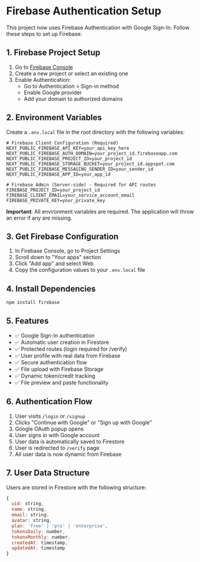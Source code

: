 # Firebase Authentication Setup

This project now uses Firebase Authentication with Google Sign-In. Follow these steps to set up Firebase:

## 1. Firebase Project Setup

1. Go to [Firebase Console](https://console.firebase.google.com/)
2. Create a new project or select an existing one
3. Enable Authentication:
   - Go to Authentication > Sign-in method
   - Enable Google provider
   - Add your domain to authorized domains

## 2. Environment Variables

Create a `.env.local` file in the root directory with the following variables:

```env
# Firebase Client Configuration (Required)
NEXT_PUBLIC_FIREBASE_API_KEY=your_api_key_here
NEXT_PUBLIC_FIREBASE_AUTH_DOMAIN=your_project_id.firebaseapp.com
NEXT_PUBLIC_FIREBASE_PROJECT_ID=your_project_id
NEXT_PUBLIC_FIREBASE_STORAGE_BUCKET=your_project_id.appspot.com
NEXT_PUBLIC_FIREBASE_MESSAGING_SENDER_ID=your_sender_id
NEXT_PUBLIC_FIREBASE_APP_ID=your_app_id

# Firebase Admin (Server-side) - Required for API routes
FIREBASE_PROJECT_ID=your_project_id
FIREBASE_CLIENT_EMAIL=your_service_account_email
FIREBASE_PRIVATE_KEY=your_private_key
```

**Important**: All environment variables are required. The application will throw an error if any are missing.

## 3. Get Firebase Configuration

1. In Firebase Console, go to Project Settings
2. Scroll down to "Your apps" section
3. Click "Add app" and select Web
4. Copy the configuration values to your `.env.local` file

## 4. Install Dependencies

```bash
npm install firebase
```

## 5. Features

- ✅ Google Sign-In authentication
- ✅ Automatic user creation in Firestore
- ✅ Protected routes (login required for /verify)
- ✅ User profile with real data from Firebase
- ✅ Secure authentication flow
- ✅ File upload with Firebase Storage
- ✅ Dynamic token/credit tracking
- ✅ File preview and paste functionality

## 6. Authentication Flow

1. User visits `/login` or `/signup`
2. Clicks "Continue with Google" or "Sign up with Google"
3. Google OAuth popup opens
4. User signs in with Google account
5. User data is automatically saved to Firestore
6. User is redirected to `/verify` page
7. All user data is now dynamic from Firebase

## 7. User Data Structure

Users are stored in Firestore with the following structure:
```javascript
{
  uid: string,
  name: string,
  email: string,
  avatar: string,
  plan: 'free' | 'pro' | 'enterprise',
  tokensDaily: number,
  tokensMonthly: number,
  createdAt: timestamp,
  updatedAt: timestamp
}
```
